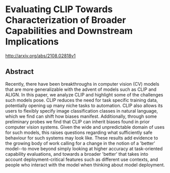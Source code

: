 # Evaluating CLIP Towards Characterization of Broader Capabilities and Downstream Implications
http://arxiv.org/abs/2108.02818v1
## Abstract
Recently, there have been breakthroughs in computer vision (CV) models that are more generalizable with the advent of models such as CLIP and ALIGN. In this paper, we analyze CLIP and highlight some of the challenges such models pose. CLIP reduces the need for task specific training data, potentially opening up many niche tasks to automation. CLIP also allows its users to flexibly specify image classification classes in natural language, which we find can shift how biases manifest. Additionally, through some preliminary probes we find that CLIP can inherit biases found in prior computer vision systems. Given the wide and unpredictable domain of uses for such models, this raises questions regarding what sufficiently safe behaviour for such systems may look like. These results add evidence to the growing body of work calling for a change in the notion of a 'better' model--to move beyond simply looking at higher accuracy at task-oriented capability evaluations, and towards a broader 'better' that takes into account deployment-critical features such as different use contexts, and people who interact with the model when thinking about model deployment.